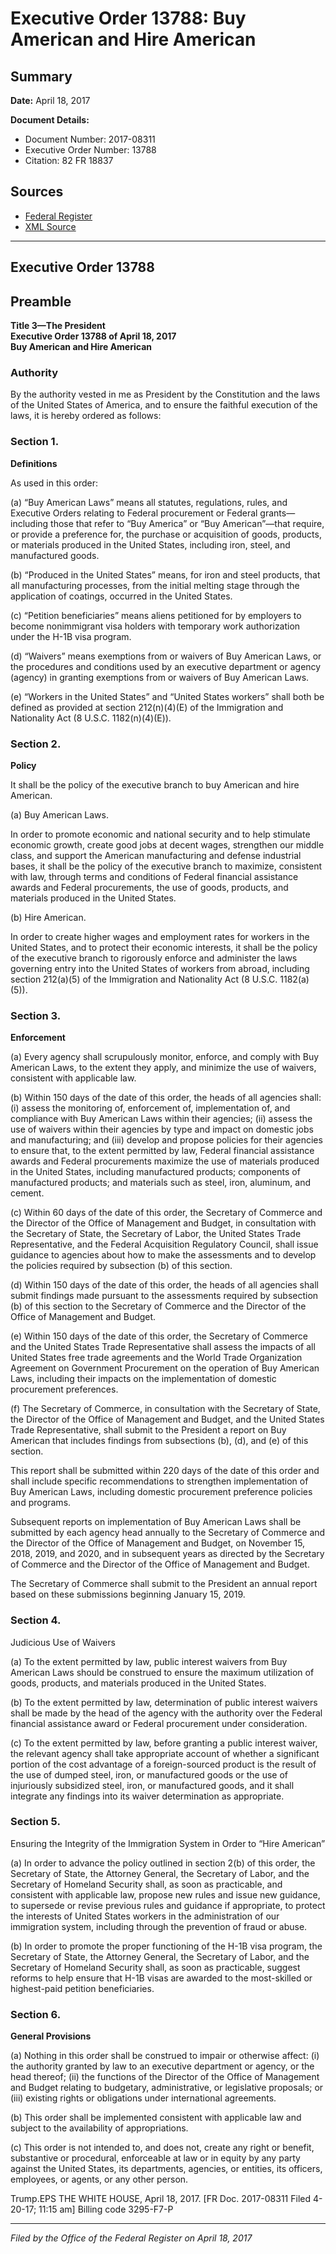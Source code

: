 # Executive Order 13788: Buy American and Hire American

## Summary

**Date:** April 18, 2017

**Document Details:**
- Document Number: 2017-08311
- Executive Order Number: 13788
- Citation: 82 FR 18837

## Sources
- [Federal Register](https://www.federalregister.gov/documents/2017/04/21/2017-08311/buy-american-and-hire-american)
- [XML Source](https://www.federalregister.gov/documents/full_text/xml/2017/04/21/2017-08311.xml)

---

## Executive Order 13788

## Preamble

**Title 3—The President**  
**Executive Order 13788 of April 18, 2017**  
**Buy American and Hire American**

### Authority

By the authority vested in me as President by the Constitution and the laws of the United States of America, and to ensure the faithful execution of the laws, it is hereby ordered as follows:
### Section 1.

**Definitions**

As used in this order:

(a) “Buy American Laws” means all statutes, regulations, rules, and Executive Orders relating to Federal procurement or Federal grants—including those that refer to “Buy America” or “Buy American”—that require, or provide a preference for, the purchase or acquisition of goods, products, or materials produced in the United States, including iron, steel, and manufactured goods.

(b) “Produced in the United States” means, for iron and steel products, that all manufacturing processes, from the initial melting stage through the application of coatings, occurred in the United States.

(c) “Petition beneficiaries” means aliens petitioned for by employers to become nonimmigrant visa holders with temporary work authorization under the H-1B visa program.

(d) “Waivers” means exemptions from or waivers of Buy American Laws, or the procedures and conditions used by an executive department or agency (agency) in granting exemptions from or waivers of Buy American Laws.

(e) “Workers in the United States” and “United States workers” shall both be defined as provided at section 212(n)(4)(E) of the Immigration and Nationality Act (8 U.S.C. 1182(n)(4)(E)).
### Section 2.

**Policy**

It shall be the policy of the executive branch to buy American and hire American.

(a) Buy American Laws.

In order to promote economic and national security and to help stimulate economic growth, create good jobs at decent wages, strengthen our middle class, and support the American manufacturing and defense industrial bases, it shall be the policy of the executive branch to maximize, consistent with law, through terms and conditions of Federal financial assistance awards and Federal procurements, the use of goods, products, and materials produced in the United States.

(b) Hire American.

In order to create higher wages and employment rates for workers in the United States, and to protect their economic interests, it shall be the policy of the executive branch to rigorously enforce and administer the laws governing entry into the United States of workers from abroad, including section 212(a)(5) of the Immigration and Nationality Act (8 U.S.C. 1182(a)(5)).
### Section 3.

**Enforcement**

(a) Every agency shall scrupulously monitor, enforce, and comply with Buy American Laws, to the extent they apply, and minimize the use of waivers, consistent with applicable law.

(b) Within 150 days of the date of this order, the heads of all agencies shall:
    (i) assess the monitoring of, enforcement of, implementation of, and compliance with Buy American Laws within their agencies;
    (ii) assess the use of waivers within their agencies by type and impact on domestic jobs and manufacturing; and
    (iii) develop and propose policies for their agencies to ensure that, to the extent permitted by law, Federal financial assistance awards and Federal procurements maximize the use of materials produced in the United States, including manufactured products; components of manufactured products; and materials such as steel, iron, aluminum, and cement.

(c) Within 60 days of the date of this order, the Secretary of Commerce and the Director of the Office of Management and Budget, in consultation with the Secretary of State, the Secretary of Labor, the United States Trade Representative, and the Federal Acquisition Regulatory Council, shall issue guidance to agencies about how to make the assessments and to develop the policies required by subsection (b) of this section.

(d) Within 150 days of the date of this order, the heads of all agencies shall submit findings made pursuant to the assessments required by subsection (b) of this section to the Secretary of Commerce and the Director of the Office of Management and Budget.

(e) Within 150 days of the date of this order, the Secretary of Commerce and the United States Trade Representative shall assess the impacts of all United States free trade agreements and the World Trade Organization Agreement on Government Procurement on the operation of Buy American Laws, including their impacts on the implementation of domestic procurement preferences.

(f) The Secretary of Commerce, in consultation with the Secretary of State, the Director of the Office of Management and Budget, and the United States Trade Representative, shall submit to the President a report on Buy American that includes findings from subsections (b), (d), and (e) of this section.

This report shall be submitted within 220 days of the date of this order and shall include specific recommendations to strengthen implementation of Buy American Laws, including domestic procurement preference policies and programs.

Subsequent reports on implementation of Buy American Laws shall be submitted by each agency head annually to the Secretary of Commerce and the Director of the Office of Management and Budget, on November 15, 2018, 2019, and 2020, and in subsequent years as directed by the Secretary of Commerce and the Director of the Office of Management and Budget.

The Secretary of Commerce shall submit to the President an annual report based on these submissions beginning January 15, 2019.
### Section 4.

Judicious Use of Waivers

(a) To the extent permitted by law, public interest waivers from Buy American Laws should be construed to ensure the maximum utilization of goods, products, and materials produced in the United States.

(b) To the extent permitted by law, determination of public interest waivers shall be made by the head of the agency with the authority over the Federal financial assistance award or Federal procurement under consideration.

(c) To the extent permitted by law, before granting a public interest waiver, the relevant agency shall take appropriate account of whether a significant portion of the cost advantage of a foreign-sourced product is the result of the use of dumped steel, iron, or manufactured goods or the use of injuriously subsidized steel, iron, or manufactured goods, and it shall integrate any findings into its waiver determination as appropriate.
### Section 5.

Ensuring the Integrity of the Immigration System in Order to “Hire American”

(a) In order to advance the policy outlined in section 2(b) of this order, the Secretary of State, the Attorney General, the Secretary of Labor, and the Secretary of Homeland Security shall, as soon as practicable, and consistent with applicable law, propose new rules and issue new guidance, to supersede or revise previous rules and guidance if appropriate, to protect the interests of United States workers in the administration of our immigration system, including through the prevention of fraud or abuse.

(b) In order to promote the proper functioning of the H-1B visa program, the Secretary of State, the Attorney General, the Secretary of Labor, and the Secretary of Homeland Security shall, as soon as practicable, suggest reforms to help ensure that H-1B visas are awarded to the most-skilled or highest-paid petition beneficiaries.
### Section 6.

**General Provisions**

(a) Nothing in this order shall be construed to impair or otherwise affect:
    (i) the authority granted by law to an executive department or agency, or the head thereof;
    (ii) the functions of the Director of the Office of Management and Budget relating to budgetary, administrative, or legislative proposals; or
    (iii) existing rights or obligations under international agreements.

(b) This order shall be implemented consistent with applicable law and subject to the availability of appropriations.

(c) This order is not intended to, and does not, create any right or benefit, substantive or procedural, enforceable at law or in equity by any party against the United States, its departments, agencies, or entities, its officers, employees, or agents, or any other person.

Trump.EPS
THE WHITE HOUSE,
April 18, 2017.
[FR Doc. 2017-08311 
Filed 4-20-17; 11:15 am]
Billing code 3295-F7-P

---

*Filed by the Office of the Federal Register on April 18, 2017*
